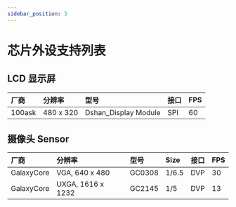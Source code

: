 ```yaml
---
sidebar_position: 3
---
```


# 芯片外设支持列表

## LCD 显示屏

| 厂商   | 分辨率    | 型号                 | 接口 | FPS  |
| :----- | :-------- | :------------------- | :--- | :--- |
| 100ask | 480 x 320 | Dshan_Display Module | SPI  | 60   |

## 摄像头 Sensor

| 厂商       | 分辨率            | 型号   | Size  | 接口 | FPS  |
| :--------- | :---------------- | :----- | :---- | :--- | :--- |
| GalaxyCore | VGA, 640 x 480    | GC0308 | 1/6.5 | DVP  | 30   |
| GalaxyCore | UXGA, 1616 x 1232 | GC2145 | 1/5   | DVP  | 13   |